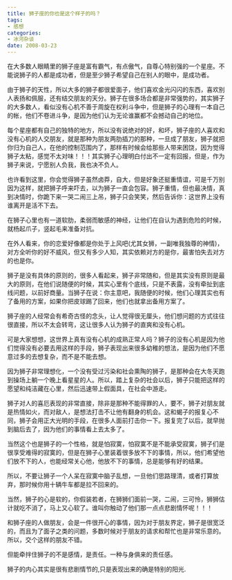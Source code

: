 ```yaml
---
title: 狮子座的你也是这个样子的吗？
tags:
- 感想
categories:
- 冰河杂谈
date: 2008-03-23
---
```

在大多数人眼睛里的狮子座是富有霸气，有点傲气，自尊心特别强的一个星座。不能说狮子的人都是成功者，但是至少狮子希望自己在别人的眼中，是成功者。 

由于狮子的天性，所以大多的狮子都很爱面子，他们喜欢金光闪闪的东西，喜欢别人表扬和佩服，还有结交朋友的天分。狮子在很多场合都是非常强势的，其实狮子的大多数人，看似没有心机不善于周旋在权利斗争中，但是狮子的心理有一本自己的帐，他们不卷进斗争，是因为他们认为无论谁赢都不会撼动自己的地位。 

每个星座都有自己的独特的地方，所以没有说绝对的好，和坏，狮子座的人喜欢和没有心机的人交朋友，就是那种为朋友两肋插刀的那种，一旦成了朋友，狮子就把你归为自己人，在他的控制范围内了，那样有时候会给那些人带来困饶，因为觉得狮子太粘，感觉不太对味！！！其实狮子心理明白付出不一定有回报，但是，作为狮子来说，宁愿别人负我，我也决不负人。 

也许看到这里，你会觉得狮子虽然卤莽，自大，但是好象还挺重情谊，可是千万别因为这样，就把狮子呼来吓去，以为狮子一直会包容。狮子重情，但也最决情，真到决情时，你跪下来一哭二闹三上吊，狮子只会笑笑，然后告诉你：这世界上没有谁离开是活不下去。 

在狮子心里也有一道软肋，柔弱而敏感的神经，让他们在自认为遇到危险的时候，就杨起爪子，竖起毛来准备对抗。 

在外人看来，你的恋爱好像都是你处于上风吧(尤其女狮，一副唯我独尊的神情)，对方全听你的好不威风，但又有多少人知，其实依赖对方的是你，最害怕失去对方的也是你。 

狮子是没有具体的原则的，很多人看起来，狮子非常随和，但是其实没有原则是最大的原则，在他们说随便的时候，其实心里有个底线，只是不表露，没有牵扯到底线问题，以前好商量。当狮子在说：你主意吧，我随便的时候，他们心理其实也有了备用的方案，如果你把皮球踢了回来，他们也就拿出备用方案了。 

狮子座的人经常会有希奇古怪的念头，让人觉得很无厘头，他们想问题的方式往往很直接，所以不太会转弯，这让很多人认为狮子的直爽和没有心机。 

可是大家想想，这世界上真有没有心机的成熟正常人吗？狮子的没有心机是因为他们觉得没有必要去用这样的手段，狮子表现出来很多幼稚的想法，是因为他们不愿意过多的去想复杂，而不是不能去想。 

因为狮子非常理想化，一个没有受过污染和社会熏陶的狮子，是那种会在大冬天跑到操场上躺一个晚上看星星的人。所以，踏上复杂的社会以后，狮子只能把这样的愿望和纯洁藏在心里，然后迅速带上假面具，在社会中游走。 


狮子对人的喜厄表现的非常直接，除非是那种不能得罪的人，要不，狮子对朋友就是热情如火，而对敌人，是想法打击不让他有翻身的机会。这和蝎子的报复心不同，狮子会用正大光明的手段，在很多人面前打击你一下。报复完了以后，就早抛到脑后去了，因为他们的事情看上去太多了。 

当然这个也是狮子的一个性格，就是怕寂寞，怕寂寞不是不能承受寂寞，狮子们是很享受难得的寂寞的，但是在狮子心里装着很多放不下的事情，所以，他们希望他们放不下的人，也能经常关心他，他放不下的事情，总是能够有好的结果。 

所以，不要让狮子一个人呆在寂寞中脑子乱想，一旦他们思路理清，或者打算放弃，那时候你用十辆牛车都是拉不回来的。 

当然，狮子的心是软的，你假装若者，在狮狮们面前一哭，二闹，三可怜，狮狮估计就吃不消了，马上又心软了。谁叫你触动了他们那一点点悲剧情怀呢！！！ 

和狮子座的人做朋友，会是一件很开心的事情，因为对于朋友界定，狮子是很宽泛的，而且为了面子之类的问题，多数时候对于朋友的请求和帮忙也是非常乐意的。所以，交个这样的朋友不错。 

但能牵拌住狮子的不是感情，是责任。一种与身俱来的责任感。 

狮子的内心其实是很有悲剧情节的,只是表现出来的确是特别的阳光.

